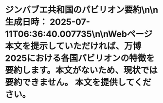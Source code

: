 # ジンバブエ共和国のパビリオン要約\n\n**生成日時：** 2025-07-11T06:36:40.007735\n\nWebページ本文を提示していただければ、万博2025における各国パビリオンの特徴を要約します。本文がないため、現状では要約できません。  本文を提供してください。